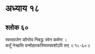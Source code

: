 # अध्याय १८

## श्लोक ६०

स्वभावजेन कौन्तेय निबद्धः स्वेन कर्मणा ।<br>कर्तुं नेच्छसि यन्मोहात्करिष्यस्यवशोऽपि तत् ॥ १८-६०॥<br><br>

